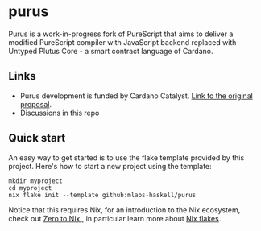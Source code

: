 # purus

Purus is a work-in-progress fork of PureScript that aims to deliver a modified PureScript compiler with JavaScript backend replaced with Untyped Plutus Core - a smart contract language of Cardano.

## Links

- Purus development is funded by Cardano Catalyst. [Link to the original proposal](https://cardano.ideascale.com/c/idea/105745).
- Discussions in this repo

## Quick start

An easy way to get started is to use the flake template provided by this project. Here's how to start a new project using the template:

```
mkdir myproject
cd myproject
nix flake init --template github:mlabs-haskell/purus
```

Notice that this requires Nix, for an introduction to the Nix ecosystem, check out [Zero to Nix.](https://zero-to-nix.com/concepts/flakes/), in particular learn more about [Nix flakes](https://zero-to-nix.com/concepts/flakes/).
